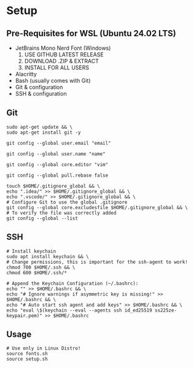 # Setup

## Pre-Requisites for WSL (Ubuntu 24.02 LTS)

- JetBrains Mono Nerd Font (Windows)
  1. USE GITHUB LATEST RELEASE
  2. DOWNLOAD .ZIP & EXTRACT
  3. INSTALL FOR ALL USERS
- Alacritty
- Bash (usually comes with Git)
- Git & configuration
- SSH & configuration

## Git

```shell
sudo apt-get update && \
sudo apt-get install git -y
```

```shell
git config --global user.email "email"
```

```shell
git config --global user.name "name"
```

```shell
git config --global core.editor "vim"
```

```shell
git config --global pull.rebase false
```

```shell
touch $HOME/.gitignore_global && \
echo ".idea/" >> $HOME/.gitignore_global && \
echo ".vscode/" >> $HOME/.gitignore_global && \
# Configure Git to use the global .gitignore
git config --global core.excludesfile $HOME/.gitignore_global && \
# To verify the file was correctly added
git config --global --list
```

## SSH

```shell
# Install keychain
sudo apt install keychain && \
# Change permissions, this is important for the ssh-agent to work!
chmod 700 $HOME/.ssh && \
chmod 600 $HOME/.ssh/*
```

```shell
# Append the Keychain Configuration (~/.bashrc):
echo "" >> $HOME/.bashrc && \
echo "# Ignore warnings if asymmetric key is missing!" >> $HOME/.bashrc && \
echo "# Auto start ssh agent and add keys" >> $HOME/.bashrc && \
echo "eval \$(keychain --eval --agents ssh id_ed25519 ss225ze-keypair.pem)" >> $HOME/.bashrc
```

## Usage

```shell
# Use only in Linux Distro!
source fonts.sh
source setup.sh
```
